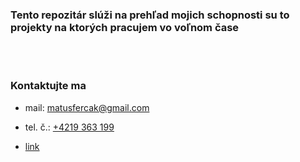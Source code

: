 ### Tento repozitár slúži na prehľad mojich schopnosti su to projekty na ktorých pracujem vo voľnom čase 
<br/>
<br/>

### Kontaktujte ma 
- mail: matusfercak@gmail.com
- tel. č.: <a href="">+4219 363 199</a>

- [link](https://github.com/MatusFercak/Python/tree/main/Post)



